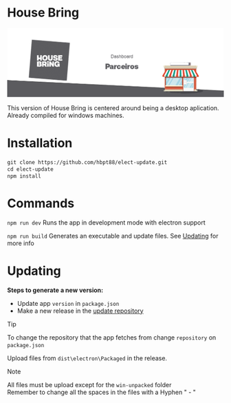 # House Bring

![House Bring Logo](readmeImages/parceiroshb.png)

This version of House Bring is centered around being a desktop aplication. Already compiled for windows machines.

# Installation
```
git clone https://github.com/hbpt88/elect-update.git
cd elect-update
npm install
```



# Commands

```npm run dev``` Runs the app in development mode with electron support

```npm run build``` Generates an executable and update files. See 
[Updating](#updating) for more info


# Updating

**Steps to generate a new version:**

* Update app ``version`` in `package.json`
* Make a new release in the [update repository](https://github.com/hbpt88/elect)

> [!TIP]    
> To change the repository that the app fetches from change `repository` on `package.json`

Upload files from `dist\electron\Packaged` in the release. 

> [!NOTE]   
> All files must be upload except for the `win-unpacked` folder    
> Remember to change all the spaces in the files with a Hyphen " - "
